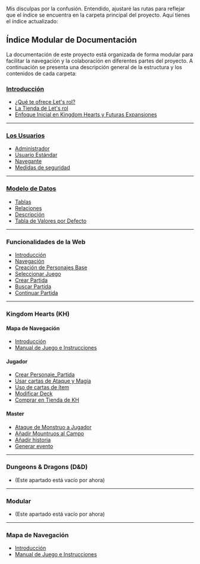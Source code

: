 Mis disculpas por la confusión. Entendido, ajustaré las rutas para reflejar que el índice se encuentra en la carpeta principal del proyecto. Aquí tienes el índice actualizado:

## Índice Modular de Documentación

La documentación de este proyecto está organizada de forma modular para facilitar la navegación y la colaboración en diferentes partes del proyecto. A continuación se presenta una descripción general de la estructura y los contenidos de cada carpeta:

### [Introducción](./Introducción/introduccion.md)
- [¿Qué te ofrece Let's rol?](./Introducción/introduccion.md#qué-te-ofrece-lets-rol)
- [La Tienda de Let's rol](./Introducción/introduccion.md#la-tienda-de-lets-rol)
- [Enfoque Inicial en Kingdom Hearts y Futuras Expansiones](./Introducción/introduccion.md#enfoque-inicial-en-kingdom-hearts-y-futuras-expansiones)
---
### [Los Usuarios](./Usuarios/Tipos_de_usuario.md)
- [Administrador](./Usuarios/Tipos_de_usuario.md#administrador)
- [Usuario Estándar](./Usuarios/Tipos_de_usuario.md#usuario-estándar)
- [Navegante](./Usuarios/Tipos_de_usuario.md#navegante)
- [Medidas de seguridad](./Usuarios/Medidas_de_seguridad.md)
---
### [Modelo de Datos](Modelo_de_datos/Modelo_de_datos.md)
- [Tablas](Modelo_de_datos/Modelo_de_datos.md#tablas)
- [Relaciones](Modelo_de_datos/Modelo_de_datos.md#relaciones)
- [Descripción](Modelo_de_datos/Modelo_de_datos.md#descripción)
- [Tabla de Valores por Defecto](Modelo_de_datos/Modelo_de_datos.md#tabla-de-valores-por-defecto)
---
### Funcionalidades de la Web
- [Introducción](./funcionalidad_de_la_web/introduccion.md)
- [Navegación](./funcionalidad_de_la_web/navegacion.md)
- [Creación de Personajes Base](./funcionalidad_de_la_web/crear_personajes_base.md)
- [Seleccionar Juego](./funcionalidad_de_la_web/kh/seleccionar_juego.md)
- [Crear Partida](./funcionalidad_de_la_web/kh/crear_partida.md)
- [Buscar Partida](./funcionalidad_de_la_web/kh/buscar_partida.md)
- [Continuar Partida](./funcionalidad_de_la_web/kh/continuar_partida.md)
---
### Kingdom Hearts (KH)

#### Mapa de Navegación
- [Introducción](./mapa_de_navegacion/introduccion.md)
- [Manual de Juego e Instrucciones](./mapa_de_navegacion/manual_de_juego_e_instrucciones.md)

#### Jugador
- [Crear Personaje_Partida](./funcionalidad_de_la_web/kh/crear_personaje_partida.md)
- [Usar cartas de Ataque y Magia](./funcionalidad_de_la_web/kh/usar_cartas_de_ataque_y_magia.md)
- [ Uso de cartas de ítem](./funcionalidad_de_la_web/kh/uso_de_cartas_de_item.md)
- [Modificar Deck](./funcionalidad_de_la_web/kh/modificar_deck.md)
- [Comprar en Tienda de KH](./funcionalidad_de_la_web/kh/comprar_en_tienda.md)

#### Master
- [Ataque de Monstruo a Jugador](./funcionalidad_de_la_web/kh/ataque_de_monstruo_a_jugador.md)
- [Añadir Mountruos al Campo]()
- [Añadir historia]()
- [Generar evento]()
---
### Dungeons & Dragons (D&D)
- (Este apartado está vacío por ahora)
---
### Modular
- (Este apartado está vacío por ahora)
---
### Mapa de Navegación
- [Introducción](./mapa_de_navegacion/introduccion.md)
- [Manual de Juego e Instrucciones](./mapa_de_navegacion/manual_de_juego_e_instrucciones.md)

